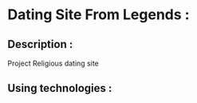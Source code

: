 # Dating Site From Legends :

## Description :

Project Religious dating site 

## Using technologies :
